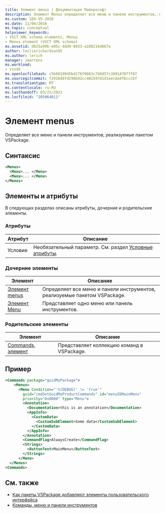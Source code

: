 ```yaml
---
title: Элемент menus | Документация Майкрософт
description: Элемент Menus определяет все меню и панели инструментов, которые реализует VSPackage. В этой статье содержится пример.
ms.custom: SEO-VS-2020
ms.date: 11/04/2016
ms.topic: conceptual
helpviewer_keywords:
- VSCT XML schema elements, Menus
- Menus element (VSCT XML schema)
ms.assetid: d825a99b-e05c-4dd9-8933-a180216d667a
author: leslierichardson95
ms.author: lerich
manager: jmartens
ms.workload:
- vssdk
ms.openlocfilehash: c5b6010945bd176f0663c7b0d57c3991470fff07
ms.sourcegitcommit: f2916d8fd296b92cc402597d1d1eecda4f6cccbf
ms.translationtype: MT
ms.contentlocale: ru-RU
ms.lasthandoff: 03/25/2021
ms.locfileid: "105064011"
---
```

# <a name="menus-element"></a>Элемент menus
Определяет все меню и панели инструментов, реализуемые пакетом VSPackage.

## <a name="syntax"></a>Синтаксис

```xml
<Menus>
  <Menu>... </Menu>
  <Menu>... </Menu>
</Menus>
```

## <a name="attributes-and-elements"></a>Элементы и атрибуты
 В следующих разделах описаны атрибуты, дочерние и родительские элементы.

### <a name="attributes"></a>Атрибуты

|Атрибут|Описание|
|---------------|-----------------|
|Условие|Необязательный параметр. См. раздел [Условные атрибуты](../extensibility/vsct-xml-schema-conditional-attributes.md).|

### <a name="child-elements"></a>Дочерние элементы

|Элемент|Описание|
|-------------|-----------------|
|[Элемент menus](../extensibility/menus-element.md)|Определяет все меню и панели инструментов, реализуемые пакетом VSPackage.|
|[Элемент Menu](../extensibility/menu-element.md)|Представляет одно меню или панель инструментов.|

### <a name="parent-elements"></a>Родительские элементы

|Элемент|Описание|
|-------------|-----------------|
|[Commands, элемент](../extensibility/commands-element.md)|Представляет коллекцию команд в VSPackage.|

## <a name="example"></a>Пример

```xml
<Commands package="guidMyPackage">
    <Menus>
      <Menu Condition="'%(DEBUG)' != 'true'"
        guid="cmdSetGuidMyProductCommands" id="menuIDMainMenu"
        priority="0x0000" type="Menu">
        <Annotation>
          <Documentation>this is an annotation</Documentation>
          <AppInfo>
            <CustomData>
              <CustomSubElement>Some data</CustomSubElement>
            </CustomData>
          </AppInfo>
        </Annotation>
        <CommandFlag>AlwaysCreate</CommandFlag>
        <Strings>
          <ButtonText>MainMenu</ButtonText>
        </Strings>
      </Menu>
  </Menus>
<Commands>
```

## <a name="see-also"></a>См. также
- [Как пакеты VSPackage добавляют элементы пользовательского интерфейса](../extensibility/internals/how-vspackages-add-user-interface-elements.md)
- [Команды, меню и панели инструментов](../extensibility/internals/commands-menus-and-toolbars.md)
